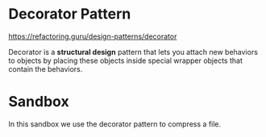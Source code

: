 # Decorator Pattern
https://refactoring.guru/design-patterns/decorator

Decorator is a **structural design** pattern that lets you attach new behaviors to objects by placing these objects inside special wrapper objects that contain the behaviors.

# Sandbox
In this sandbox we use the decorator pattern to compress a file.


